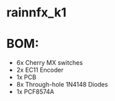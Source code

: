# rainnfx_k1
# BOM:
- 6x Cherry MX switches
- 2x EC11 Encoder
- 1x PCB
- 8x Through-hole 1N4148 Diodes
- 1x PCF8574A
